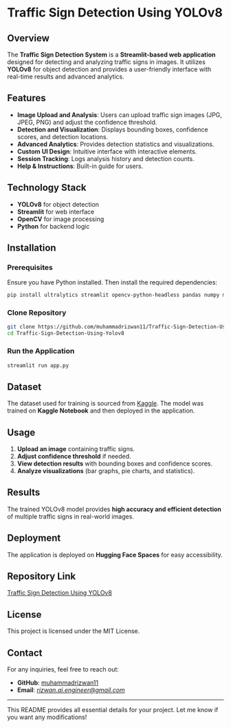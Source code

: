 # Traffic Sign Detection Using YOLOv8

## Overview
The **Traffic Sign Detection System** is a **Streamlit-based web application** designed for detecting and analyzing traffic signs in images. It utilizes **YOLOv8** for object detection and provides a user-friendly interface with real-time results and advanced analytics.

## Features
- **Image Upload and Analysis**: Users can upload traffic sign images (JPG, JPEG, PNG) and adjust the confidence threshold.
- **Detection and Visualization**: Displays bounding boxes, confidence scores, and detection locations.
- **Advanced Analytics**: Provides detection statistics and visualizations.
- **Custom UI Design**: Intuitive interface with interactive elements.
- **Session Tracking**: Logs analysis history and detection counts.
- **Help & Instructions**: Built-in guide for users.

## Technology Stack
- **YOLOv8** for object detection
- **Streamlit** for web interface
- **OpenCV** for image processing
- **Python** for backend logic

## Installation
### Prerequisites
Ensure you have Python installed. Then install the required dependencies:
```bash
pip install ultralytics streamlit opencv-python-headless pandas numpy matplotlib seaborn
```

### Clone Repository
```bash
git clone https://github.com/muhammadrizwan11/Traffic-Sign-Detection-Using-Yolov8.git
cd Traffic-Sign-Detection-Using-Yolov8
```

### Run the Application
```bash
streamlit run app.py
```

## Dataset
The dataset used for training is sourced from [Kaggle](https://www.kaggle.com/). The model was trained on **Kaggle Notebook** and then deployed in the application.

## Usage
1. **Upload an image** containing traffic signs.
2. **Adjust confidence threshold** if needed.
3. **View detection results** with bounding boxes and confidence scores.
4. **Analyze visualizations** (bar graphs, pie charts, and statistics).

## Results
The trained YOLOv8 model provides **high accuracy and efficient detection** of multiple traffic signs in real-world images.

## Deployment
The application is deployed on **Hugging Face Spaces** for easy accessibility.

## Repository Link
[Traffic Sign Detection Using YOLOv8](https://github.com/muhammadrizwan11/Traffic-Sign-Detection-Using-Yolov8)

## License
This project is licensed under the MIT License.

## Contact
For any inquiries, feel free to reach out:
- **GitHub**: [muhammadrizwan11](https://github.com/muhammadrizwan11)
- **Email**: *rizwan.ai.engineer@gmail.com*

---
This README provides all essential details for your project. Let me know if you want any modifications!

